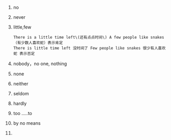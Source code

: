 1. no
2. never
3. little,few

   ```
   There is a little time left\(还有点点时间\) A few people like snakes（有少数人喜欢蛇）表示肯定
   There is little time left 没时间了 Few people like snakes 很少有人喜欢蛇 表示否定
   ```

4. nobody，no one, nothing

5. none

6. neither

7. seldom

8. hardly

9. too .....to

10. by no means

11. 


